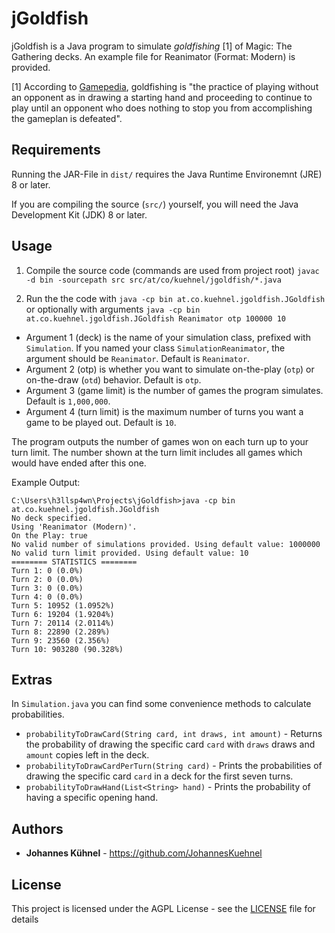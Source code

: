 # jGoldfish
jGoldfish is a Java program to simulate _goldfishing_ [1] of Magic: The Gathering decks. An example file for Reanimator (Format: Modern) is provided.

[1] According to [Gamepedia](https://mtg.gamepedia.com/Goldfishing), goldfishing is "the practice of playing without an opponent as in drawing a starting hand and proceeding to continue to play until an opponent who does nothing to stop you from accomplishing the gameplan is defeated".

## Requirements
Running the JAR-File in `dist/` requires the Java Runtime Environemnt (JRE) 8 or later.

If you are compiling the source (`src/`) yourself, you will need the Java Development Kit (JDK) 8 or later.

## Usage
1. Compile the source code (commands are used from project root)
`javac -d bin -sourcepath src src/at/co/kuehnel/jgoldfish/*.java`

2. Run the the code with
`java -cp bin at.co.kuehnel.jgoldfish.JGoldfish`
or optionally with arguments
`java -cp bin at.co.kuehnel.jgoldfish.JGoldfish Reanimator otp 100000 10`

  * Argument 1 (deck) is the name of your simulation class, prefixed with `Simulation`. If you named your class `SimulationReanimator`, the argument should be `Reanimator`. Default is `Reanimator`.
  * Argument 2 (otp) is whether you want to simulate on-the-play (`otp`) or on-the-draw (`otd`) behavior. Default is `otp`.
  * Argument 3 (game limit) is the number of games the program simulates. Default is `1,000,000`.
  * Argument 4 (turn limit) is the maximum number of turns you want a game to be played out. Default is `10`.

The program outputs the number of games won on each turn up to your turn limit. The number shown at the turn limit includes all games which would have ended after this one.

Example Output:
```
C:\Users\h3llsp4wn\Projects\jGoldfish>java -cp bin at.co.kuehnel.jgoldfish.JGoldfish
No deck specified.
Using 'Reanimator (Modern)'.
On the Play: true
No valid number of simulations provided. Using default value: 1000000
No valid turn limit provided. Using default value: 10
======== STATISTICS ========
Turn 1: 0 (0.0%)
Turn 2: 0 (0.0%)
Turn 3: 0 (0.0%)
Turn 4: 0 (0.0%)
Turn 5: 10952 (1.0952%)
Turn 6: 19204 (1.9204%)
Turn 7: 20114 (2.0114%)
Turn 8: 22890 (2.289%)
Turn 9: 23560 (2.356%)
Turn 10: 903280 (90.328%)
```

## Extras

In `Simulation.java` you can find some convenience methods to calculate probabilities.

* `probabilityToDrawCard(String card, int draws, int amount)` - Returns the probability of drawing the specific card `card` with `draws` draws and `amount` copies left in the deck.
* `probabilityToDrawCardPerTurn(String card)` - Prints the probabilities of drawing the specific card `card` in a deck for the first seven turns.
* `probabilityToDrawHand(List<String> hand)` - Prints the probability of having a specific opening hand.

## Authors
* **Johannes Kühnel** - https://github.com/JohannesKuehnel

## License
This project is licensed under the AGPL License - see the [LICENSE](LICENSE) file for details